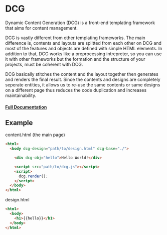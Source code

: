 # DCG
Dynamic Content Generation (DCG) is a front-end templating framework that aims for content management.

DCG is vastly different from other templating frameworks. The main difference is, contents and layouts are splitted from each other on DCG and most of the features and objects are defined with simple HTML elements. In addition to that, DCG works like a preprocessing intrepreter, so you can use it with other frameworks but the formation and the structure of your projects, must be coherent with DCG.

DCG basically stitches the content and the layout together then generates and renders the final result. Since the contents and designs are completely seperate entities, it allows us to re-use the same contents or same designs on a different page thus reduces the code duplication and increases maintainability.

#### [Full Documentation](https://alperderman.github.io/project/dcg/docs)

## Example
content.html (the main page)
```html
<html>
  <body dcg-design="path/to/design.html" dcg-base="./">

    <div dcg-obj="hello">Hello World!</div>

    <script src="path/to/dcg.js"></script>
    <script>
      dcg.render();
    </script>
  </body>
</html>
```

design.html
```html
<html>
  <body>
    <h1>{{hello}}</h1>
  </body>
</html>
```
